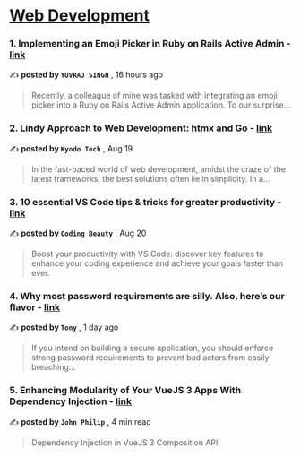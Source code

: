 
<h1><a href=https://medium.com/tag/web-development/recommended target="_blank" rel="noopener noreferrer">Web Development</a></h1>
<h3>1. Implementing an Emoji Picker in Ruby on Rails Active Admin - <a href=https://medium.com/@jarvuy7/implementing-an-emoji-picker-in-ruby-on-rails-active-admin-d0e445d0f818?source=tag_recommended_feed---------0-84----------web_development----------6eef7ee7_d6f4_4a56_b8d4_4dcdb9529ac2------- target="_blank" rel="noopener noreferrer">link</a></h3>

✍️ **posted by `YUVRAJ SINGH`** <date> , 16 hours ago</date>

<blockquote>Recently, a colleague of mine was tasked with integrating an emoji picker into a Ruby on Rails Active Admin application. To our surprise…</blockquote>

<h3>2. Lindy Approach to Web Development: htmx and Go - <a href=https://medium.com/@kyodo-tech/lindy-approach-to-web-development-htmx-and-go-809bdfdf2279?source=tag_recommended_feed---------1-107----------web_development----------6eef7ee7_d6f4_4a56_b8d4_4dcdb9529ac2------- target="_blank" rel="noopener noreferrer">link</a></h3>

✍️ **posted by `Kyodo Tech`** <date> , Aug 19</date>

<blockquote>In the fast-paced world of web development, amidst the craze of the latest frameworks, the best solutions often lie in simplicity. In a…</blockquote>

<h3>3. 10 essential VS Code tips & tricks for greater productivity - <a href=https://medium.com/dev-genius/vscode-tips-tricks-98c6e2258626?source=tag_recommended_feed---------2-85----------web_development----------6eef7ee7_d6f4_4a56_b8d4_4dcdb9529ac2------- target="_blank" rel="noopener noreferrer">link</a></h3>

✍️ **posted by `Coding Beauty`** <date> , Aug 20</date>

<blockquote>Boost your productivity with VS Code: discover key features to enhance your coding experience and achieve your goals faster than ever.</blockquote>

<h3>4. Why most password requirements are silly. Also, here’s our flavor - <a href=https://medium.com/@tony.infisical/password-requirements-are-still-confusing-in-2023-also-heres-our-flavor-44ce03a3255c?source=tag_recommended_feed---------3-84----------web_development----------6eef7ee7_d6f4_4a56_b8d4_4dcdb9529ac2------- target="_blank" rel="noopener noreferrer">link</a></h3>

✍️ **posted by `Tony`** <date> , 1 day ago</date>

<blockquote>If you intend on building a secure application, you should enforce strong password requirements to prevent bad actors from easily breaching…</blockquote>

<h3>5. Enhancing Modularity of Your VueJS 3 Apps With Dependency Injection - <a href=https://medium.com/javascript-in-plain-english/enhancing-modularity-of-your-vuejs-3-apps-with-dependency-injection-761d287d5da1?source=tag_recommended_feed---------4-107----------web_development----------6eef7ee7_d6f4_4a56_b8d4_4dcdb9529ac2------- target="_blank" rel="noopener noreferrer">link</a></h3>

✍️ **posted by `John Philip`** <date> , 4 min read</date>

<blockquote>Dependency Injection in VueJS 3 Composition API</blockquote>

